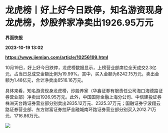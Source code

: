 # 龙虎榜丨好上好今日跌停，知名游资现身龙虎榜，炒股养家净卖出1926.95万元
**界面快报**

**2023-10-19 13:02**

**https://www.jiemian.com/article/10256199.html**

10月19日，好上好今日跌停，龙虎榜数据显示，上榜营业部席位全天成交2.3亿元，占当日总成交金额比例为19.99%。其中，买入金额为8242.15万元，卖出金额为1.48亿元，合计净卖出6516.16万元。

具体来看，知名游资现身龙虎榜，炒股养家（华鑫证券有限责任公司海口海德路证券营业部）净卖出1926.95万元。此外，中国国际金融上海分公司、中信建投证券株洲天台路证券营业部分别卖出2835.12万元、2325.37万元；国融证券宁波翔云路证券营业部、东方财富证券拉萨金融城南环路证券营业部分别买入2012.71万元、1716.86万元。

![](https://img3.jiemian.com/101/original/20231019/169771976339909100_a700xH.png)